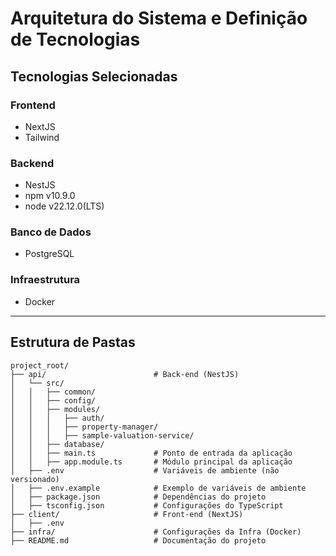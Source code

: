
# Arquitetura do Sistema e Definição de Tecnologias

## Tecnologias Selecionadas
### Frontend
- NextJS
- Tailwind
### Backend
- NestJS
- npm  v10.9.0
- node v22.12.0(LTS)
### Banco de Dados
- PostgreSQL
### Infraestrutura
- Docker

---

## Estrutura de Pastas
```plaintext
project_root/
├── api/                        # Back-end (NestJS)
│   └── src/
│   │   ├── common/ 
│   │   ├── config/ 
│   │   ├── modules/ 
│   │   │   ├── auth/           
│   │   │   ├── property-manager/           
│   │   │   ├── sample-valuation-service/           
│   │   ├── database/ 
│   │   ├── main.ts             # Ponto de entrada da aplicação
│   │   ├── app.module.ts       # Módulo principal da aplicação
│   ├── .env                    # Variáveis de ambiente (não versionado)
│   ├── .env.example            # Exemplo de variáveis de ambiente
│   ├── package.json            # Dependências do projeto
│   ├── tsconfig.json           # Configurações do TypeScript
├── client/                     # Front-end (NextJS)
│   ├── .env
├── infra/                      # Configurações da Infra (Docker)
├── README.md                   # Documentação do projeto

